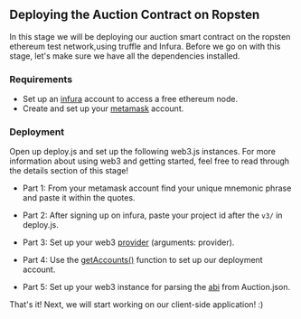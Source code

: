 ## Deploying the Auction Contract on Ropsten

In this stage we will be deploying our auction smart contract on the ropsten ethereum test network,using truffle and Infura. Before we go on with this stage, let's make sure we have all the dependencies installed. 

### Requirements
- Set up an [infura](https://infura.io/) account to access a free ethereum node.
- Create and set up your [metamask](https://metamask.io/) account.
 

### Deployment

Open up deploy.js and set up the following web3.js instances. For more information about using web3 and getting started, feel free to read through the details section of this stage!

- Part 1: From your metamask account find your unique mnemonic phrase and paste it within the quotes. 

- Part 2: After signing up on infura, paste your project id after the `v3/` in deploy.js.

- Part 3: Set up your web3 [provider](https://web3js.readthedocs.io/en/v1.2.1/web3.html#setprovider) (arguments: provider). 

- Part 4: Use the [getAccounts()](https://web3js.readthedocs.io/en/v1.2.1/web3-eth.html) function to set up our deployment account.

- Part 5: Set up your web3 instance for parsing the [abi](https://web3js.readthedocs.io/en/v1.2.1/web3-eth-contract.html#eth-contract) from Auction.json. 

That's it! Next, we will start working on our client-side application! :)
